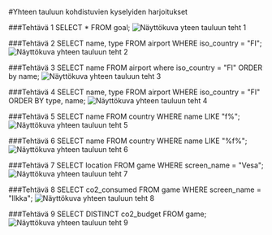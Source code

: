 #Yhteen tauluun kohdistuvien kyselyiden harjoitukset

###Tehtävä 1
SELECT * FROM goal;
![Näyttökuva yteen tauluun teht 1](https://github.com/user-attachments/assets/264d4a02-c50f-403e-9869-768ccfe45bb8)

###Tehtävä 2
SELECT name, type FROM airport WHERE iso_country = "FI";
![Näyttökuva yhteen tauluun teht 2](https://github.com/user-attachments/assets/d982b92a-1b0d-413d-9126-1d7083119829)

###Tehtävä 3
SELECT name FROM airport where iso_country = "FI" ORDER by name;
![Näyttökuva yhteen tauluun teht 3](https://github.com/user-attachments/assets/0f743f86-703a-4fd9-a4fa-e1521e060e4a)

###Tehtävä 4
SELECT name, type FROM airport WHERE iso_country = "FI" ORDER BY type, name;
![Näyttökuva yhteen tauluun teht 4](https://github.com/user-attachments/assets/0bb8e7db-639a-4769-a813-41290de04c96)

###Tehtävä 5
SELECT name FROM country WHERE name LIKE "f%";
![Näyttökuva yhteen tauluun teht 5](https://github.com/user-attachments/assets/45a5e115-0222-4ff3-9b83-583700e51c33)

###Tehtävä 6
SELECT name
FROM country
WHERE name LIKE "%f%";
![Näyttökuva yhteen tauluun teht 6](https://github.com/user-attachments/assets/58f8c168-b1fd-480a-a7d4-9aa67e32172a)

###Tehtävä 7
SELECT location
FROM game
WHERE screen_name = "Vesa";
![Näyttökuva yhteen tauluun teht 7](https://github.com/user-attachments/assets/9d5c3f93-17a9-4b60-974c-215f3f46e751)


###Tehtävä 8
SELECT co2_consumed
FROM game
WHERE screen_name = "Ilkka";
![Näyttökuva yhteen tauluun teht 8](https://github.com/user-attachments/assets/59717e98-c285-40dd-942e-9bbf998af2b0)

###Tehtävä 9
SELECT DISTINCT co2_budget
FROM game;
![Näyttökuva yhteen tauluun teht 9](https://github.com/user-attachments/assets/f40b87ab-9d1a-4ac7-b8ca-a71bc2bd3352)


